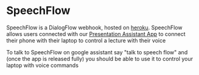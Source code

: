 # SpeechFlow
SpeechFlow is a DialogFlow webhook, hosted on [heroku](https://https://speechflow.herokuapp.com).
SpeechFlow allows users connected with our [Presentation Assistant App](https://github.com/ditsky/PresentationAssistant) to connect their phone with their laptop to control a lecture with their voice

To talk to SpeechFlow on google assistant say "talk to speech flow" and (once the app is released fully) you should be able to use it to control your laptop with voice commands
